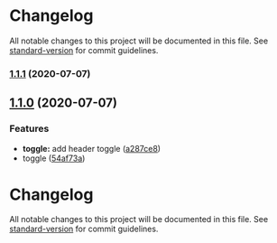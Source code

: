 # Changelog

All notable changes to this project will be documented in this file. See [standard-version](https://github.com/conventional-changelog/standard-version) for commit guidelines.

### [1.1.1](https://github.com/mattieha/select-list-card/compare/v1.1.0...v1.1.1) (2020-07-07)

## [1.1.0](https://github.com/mattieha/select-list-card/compare/v1.0.0...v1.1.0) (2020-07-07)


### Features

* **toggle:** add header toggle ([a287ce8](https://github.com/mattieha/select-list-card/commit/a287ce80d45da9ad171087d4d651467ee52ec388))
* toggle ([54af73a](https://github.com/mattieha/select-list-card/commit/54af73a022c0762a4520714f4c5da7bc7cbf1ecb))

# Changelog

All notable changes to this project will be documented in this file. See [standard-version](https://github.com/conventional-changelog/standard-version) for commit guidelines.
